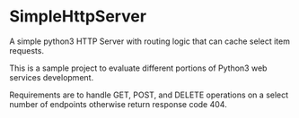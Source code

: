 # SimpleHttpServer
A simple python3 HTTP Server with routing logic that can cache select item requests.

This is a sample project to evaluate different portions of Python3 web services development.

Requirements are to handle GET, POST, and DELETE operations on a select number of endpoints otherwise return response code 404.

